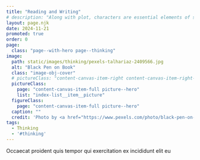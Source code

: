 ```yaml
---
title: "Reading and Writing"
# description: "Along with plot, characters are essential elements of stories. Seems straightforward, right?"
layout: page.njk
date: 2024-11-21
promoted: true
order: 0
page:
  class: "page--with-hero page--thinking"
image:
  path: static/images/thinking/pexels-talhariaz-2409566.jpg
  alt: "Black Pen on Book"
  class: "image-obj-cover"
  # pictureClass: "content-canvas-item-right content-canvas-item-right--span-3"
  pictureClass:
    page: "content-canvas-item-full picture--hero"
    list: "index-list__item__picture"
  figureClass:
    page: "content-canvas-item-full picture--hero"
  caption: ""
  credit: 'Photo by <a href="https://www.pexels.com/photo/black-pen-on-book-2409566/" target="_blank" rel="noopener ugc nofollow">Talha Riaz</a>'
tags:
  - Thinking
  - '#thinking'
---
```


Occaecat proident quis tempor qui exercitation ex incididunt elit eu
